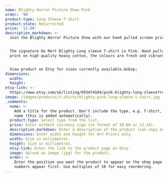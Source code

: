 ```yaml
---
name: Blighty Horror Picture Show Pink
order: '90'
product-type: Long Sleeve T-shirt
product-state: Resurrected
price: '15.00'
description_markdown: >-
  Join the Blighty Horror Picture Show with our hand pulled screen printed top\!


  The signature De Mort Blighty Long sleeve T-shirt in Pink. Hand pulled screen
  print on high quality heavy cotton, the colours are fresh and vibrant.


  View product on Etsy for sizes currently available.&nbsp;
dimensions:
  width:
  height:
etsy-link: >-
  https://www.etsy.com/uk/listing/693474104/pink-blighty-long-sleeve?ref=landingpage_similar_listing_top-1&frs=1
image: /images/products/t-shirts/blighty-pink-long-sleeve-t-shirt.jpg
_comments:
  name: >-
    Add a title for the product. Don't include the type, e.g. T-shirt, in the
    name (this is added automatically).
  product-type: Select type from the list.
  price: Enter without currency sign (in format of 10.00 or 12.34).
  description_markdown: Enter a description of the product (can copy across from Etsy).
  dimensions: Enter width and height for Art Prints only.
  width: Size in millimetres.
  height: Size in millimetres.
  etsy-link: Enter the link to the product page on Etsy.
  image: Upload an image (jpg) for the product.
  order: >-
    Enter the position you want the product to appear on the shop page. Lower
    numbers appear first. Use multiples of 10 for easy reordering.
---
```

